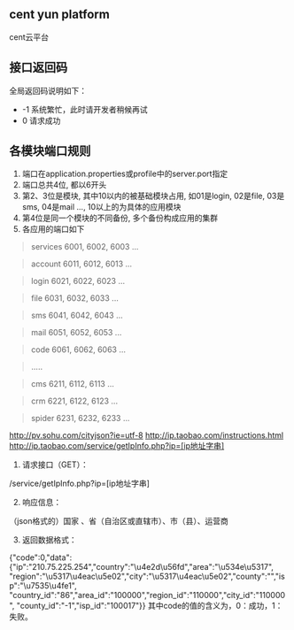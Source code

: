 cent yun platform
---

cent云平台

## 接口返回码

全局返回码说明如下：

* -1      系统繁忙，此时请开发者稍候再试
* 0       请求成功

## 各模块端口规则
1. 端口在application.properties或profile中的server.port指定
2. 端口总共4位, 都以6开头
3. 第2、3位是模块, 其中10以内的被基础模块占用, 如01是login, 02是file, 03是sms, 04是mail ..., 10以上的为具体的应用模块
4. 第4位是同一个模块的不同备份, 多个备份构成应用的集群
5. 各应用的端口如下
> services  6001, 6002, 6003 ...

> account    6011, 6012, 6013 ...

> login     6021, 6022, 6023 ...

> file     6031, 6032, 6033 ...

> sms      6041, 6042, 6043 ...

> mail     6051, 6052, 6053 ...

> code     6061, 6062, 6063 ...

> .....

> cms      6211, 6112, 6113 ...

> crm      6221, 6122, 6123 ...

> spider   6231, 6232, 6233 ...


http://pv.sohu.com/cityjson?ie=utf-8
http://ip.taobao.com/instructions.html
http://ip.taobao.com/service/getIpInfo.php?ip=[ip地址字串]
1. 请求接口（GET）：

/service/getIpInfo.php?ip=[ip地址字串]

2. 响应信息：

（json格式的）国家 、省（自治区或直辖市）、市（县）、运营商

3. 返回数据格式：

{"code":0,"data":{"ip":"210.75.225.254","country":"\u4e2d\u56fd","area":"\u534e\u5317",
"region":"\u5317\u4eac\u5e02","city":"\u5317\u4eac\u5e02","county":"","isp":"\u7535\u4fe1",
"country_id":"86","area_id":"100000","region_id":"110000","city_id":"110000",
"county_id":"-1","isp_id":"100017"}}
其中code的值的含义为，0：成功，1：失败。


